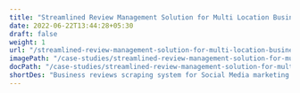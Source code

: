 ```yaml
---
title: "Streamlined Review Management Solution for Multi Location Businesses"
date: 2022-06-22T13:44:28+05:30
draft: false
weight: 1
url: "/streamlined-review-management-solution-for-multi-location-businesses"
imagePath: "/case-studies/streamlined-review-management-solution-for-multi-location-businesses/streamlined-review-management-solution-for-multi-location-businesses.png"
docPath: "/case-studies/streamlined-review-management-solution-for-multi-location-businesses/streamlined-review-management-solution-for-multi-location-businesses.pdf"
shortDes: "Business reviews scraping system for Social Media marketing platform."
---
```

